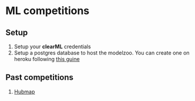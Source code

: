 # ML competitions

## Setup

1. Setup your **clearML** credentials 
2. Setup a postgres database to host the modelzoo. You can create one on heroku following [this guine](https://towardsdatascience.com/how-to-deploy-a-postgres-database-for-free-95cf1d8387bf)


## Past competitions

1. [Hubmap](https://www.kaggle.com/c/hubmap-kidney-segmentation)

